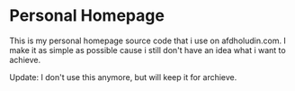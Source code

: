 # Personal Homepage

This is my personal homepage source code that i use on afdholudin.com.
I make it as simple as possible cause i still don't have an idea what i want to achieve.

Update:
I don't use this anymore, but will keep it for archieve.
